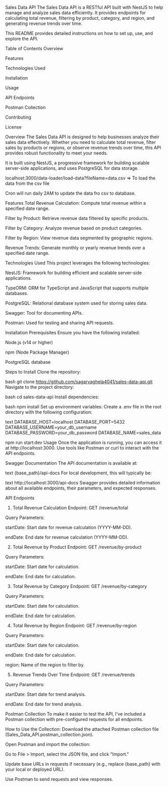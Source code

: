 Sales Data API
The Sales Data API is a RESTful API built with NestJS to help manage and analyze sales data efficiently. It provides endpoints for calculating total revenue, filtering by product, category, and region, and generating revenue trends over time.

This README provides detailed instructions on how to set up, use, and explore the API.

Table of Contents
Overview

Features

Technologies Used

Installation

Usage

API Endpoints

Postman Collection

Contributing

License

Overview
The Sales Data API is designed to help businesses analyze their sales data effectively. Whether you need to calculate total revenue, filter sales by products or regions, or observe revenue trends over time, this API provides robust functionality to meet your needs.

It is built using NestJS, a progressive framework for building scalable server-side applications, and uses PostgreSQL for data storage.

localhost:3000/data-loader/load-data?fileName=data.csv => To load the data from the csv file

Cron will run daily 2AM to update the data fro csv to database.

Features
Total Revenue Calculation: Compute total revenue within a specified date range.

Filter by Product: Retrieve revenue data filtered by specific products.

Filter by Category: Analyze revenue based on product categories.

Filter by Region: View revenue data segmented by geographic regions.

Revenue Trends: Generate monthly or yearly revenue trends over a specified date range.

Technologies Used
This project leverages the following technologies:

NestJS: Framework for building efficient and scalable server-side applications.

TypeORM: ORM for TypeScript and JavaScript that supports multiple databases.

PostgreSQL: Relational database system used for storing sales data.

Swagger: Tool for documenting APIs.

Postman: Used for testing and sharing API requests.

Installation
Prerequisites
Ensure you have the following installed:

Node.js (v14 or higher)

npm (Node Package Manager)

PostgreSQL database

Steps to Install
Clone the repository:

bash
git clone https://github.com/sagarvaghela4041/sales-data-api.git
Navigate to the project directory:

bash
cd sales-data-api
Install dependencies:

bash
npm install
Set up environment variables:
Create a .env file in the root directory with the following configuration:

text
DATABASE_HOST=localhost
DATABASE_PORT=5432
DATABASE_USERNAME=your_db_username
DATABASE_PASSWORD=your_db_password
DATABASE_NAME=sales_data



npm run start:dev
Usage
Once the application is running, you can access it at http://localhost:3000. Use tools like Postman or curl to interact with the API endpoints.

Swagger Documentation
The API documentation is available at:

text
{base_path}/api-docs
For local development, this will typically be:

text
http://localhost:3000/api-docs
Swagger provides detailed information about all available endpoints, their parameters, and expected responses.

API Endpoints
1. Total Revenue Calculation
Endpoint: GET /revenue/total

Query Parameters:

startDate: Start date for revenue calculation (YYYY-MM-DD).

endDate: End date for revenue calculation (YYYY-MM-DD).

2. Total Revenue by Product
Endpoint: GET /revenue/by-product

Query Parameters:

startDate: Start date for calculation.

endDate: End date for calculation.

3. Total Revenue by Category
Endpoint: GET /revenue/by-category

Query Parameters:

startDate: Start date for calculation.

endDate: End date for calculation.

4. Total Revenue by Region
Endpoint: GET /revenue/by-region

Query Parameters:

startDate: Start date for calculation.

endDate: End date for calculation.

region: Name of the region to filter by.

5. Revenue Trends Over Time
Endpoint: GET /revenue/trends

Query Parameters:

startDate: Start date for trend analysis.

endDate: End date for trend analysis.

Postman Collection
To make it easier to test the API, I've included a Postman collection with pre-configured requests for all endpoints.

How to Use the Collection:
Download the attached Postman collection file (Sales_Data_API.postman_collection.json).

Open Postman and import the collection:

Go to File > Import, select the JSON file, and click "Import."

Update base URLs in requests if necessary (e.g., replace {base_path} with your local or deployed URL).

Use Postman to send requests and view responses.

